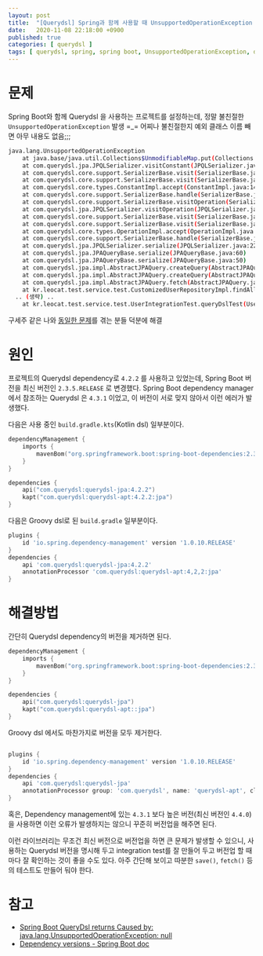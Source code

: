 ```yaml
---
layout: post
title:  "[Querydsl] Spring과 함께 사용할 때 UnsupportedOperationException 문제"
date:   2020-11-08 22:18:00 +0900
published: true
categories: [ querydsl ]
tags: [ querydsl, spring, spring boot, UnsupportedOperationException, dependency management, dependency, version, mismatch ]
---
```


# 문제

Spring Boot와 함께 Querydsl 을 사용하는 프로젝트를 설정하는데, 정말 불친절한 `UnsupportedOperationException` 발생 =_= 어찌나 불친절한지 예외 클래스 이름 빼면 아무 내용도 없음;;;

```bash
java.lang.UnsupportedOperationException
	at java.base/java.util.Collections$UnmodifiableMap.put(Collections.java:1457)
	at com.querydsl.jpa.JPQLSerializer.visitConstant(JPQLSerializer.java:327)
	at com.querydsl.core.support.SerializerBase.visit(SerializerBase.java:221)
	at com.querydsl.core.support.SerializerBase.visit(SerializerBase.java:36)
	at com.querydsl.core.types.ConstantImpl.accept(ConstantImpl.java:140)
	at com.querydsl.core.support.SerializerBase.handle(SerializerBase.java:122)
	at com.querydsl.core.support.SerializerBase.visitOperation(SerializerBase.java:301)
	at com.querydsl.jpa.JPQLSerializer.visitOperation(JPQLSerializer.java:426)
	at com.querydsl.core.support.SerializerBase.visit(SerializerBase.java:262)
	at com.querydsl.core.support.SerializerBase.visit(SerializerBase.java:36)
	at com.querydsl.core.types.OperationImpl.accept(OperationImpl.java:83)
	at com.querydsl.core.support.SerializerBase.handle(SerializerBase.java:122)
	at com.querydsl.jpa.JPQLSerializer.serialize(JPQLSerializer.java:220)
	at com.querydsl.jpa.JPAQueryBase.serialize(JPAQueryBase.java:60)
	at com.querydsl.jpa.JPAQueryBase.serialize(JPAQueryBase.java:50)
	at com.querydsl.jpa.impl.AbstractJPAQuery.createQuery(AbstractJPAQuery.java:98)
	at com.querydsl.jpa.impl.AbstractJPAQuery.createQuery(AbstractJPAQuery.java:94)
	at com.querydsl.jpa.impl.AbstractJPAQuery.fetch(AbstractJPAQuery.java:201)
	at kr.leocat.test.service.test.CustomizedUserRepositoryImpl.findAllOverTenYearsOld(CustomizedUserRepositoryImpl.kt:13)
  .. (생략) ..
	at kr.leocat.test.service.test.UserIntegrationTest.queryDslTest(UserIntegrationTest.groovy:33)
```

구세주 같은 나와 [동일한 문제]([https://stackoverflow.com/questions/62112312/spring-boot-querydsl-returns-caused-by-java-lang-unsupportedoperationexception](https://stackoverflow.com/questions/62112312/spring-boot-querydsl-returns-caused-by-java-lang-unsupportedoperationexception))를 겪는 분들 덕분에 해결


# 원인

프로젝트의 Querydsl dependency로 `4.2.2` 를 사용하고 있었는데, Spring Boot 버전을 최신 버전인 `2.3.5.RELEASE` 로 변경했다. Spring Boot dependency manager에서 참조하는 Querydsl 은 `4.3.1` 이었고, 이 버전이 서로 맞지 않아서 이런 에러가 발생했다.

다음은 사용 중인 `build.gradle.kts`(Kotlin dsl) 일부분이다.

```kotlin
dependencyManagement {
    imports {
        mavenBom("org.springframework.boot:spring-boot-dependencies:2.3.5")
    }
}

dependencies {
    api("com.querydsl:querydsl-jpa:4.2.2")
    kapt("com.querydsl:querydsl-apt:4.2.2:jpa")
}
```

다음은 Groovy dsl로 된 `build.gradle` 일부분이다.

```groovy
plugins {
    id 'io.spring.dependency-management' version '1.0.10.RELEASE'
}
dependencies {
    api 'com.querydsl:querydsl-jpa:4.2.2'
    annotationProcessor 'com.querydsl:querydsl-apt:4,2,2:jpa'
}
```


# 해결방법

간단히 Querydsl dependency의 버전을 제거하면 된다.

```kotlin
dependencyManagement {
    imports {
        mavenBom("org.springframework.boot:spring-boot-dependencies:2.3.5")
    }
}

dependencies {
    api("com.querydsl:querydsl-jpa")
    kapt("com.querydsl:querydsl-apt::jpa")
}
```

Groovy dsl 에서도 마찬가지로 버전을 모두 제거한다.

```groovy

plugins {
    id 'io.spring.dependency-management' version '1.0.10.RELEASE'
}
dependencies {
    api 'com.querydsl:querydsl-jpa'
    annotationProcessor group: 'com.querydsl', name: 'querydsl-apt', classifier: 'jpa'
}
```

혹은, Dependency management에 있는 `4.3.1` 보다 높은 버전(최신 버전인 `4.4.0`)을 사용하면 이런 오류가 발생하지는 않으니 꾸준히 버전업을 해주면 된다.

이런 라이브러리는 무조건 최신 버전으로 버전업을 하면 큰 문제가 발생할 수 있으니, 사용하는 Querydsl 버전을 명시해 두고 integration test를 잘 만들어 두고 버전업 할 때 마다 잘 확인하는 것이 좋을 수도 있다. 아주 간단해 보이고 따분한 `save()`, `fetch()` 등의 테스트도 만들어 둬야 한다.


# 참고

- [Spring Boot QueryDsl returns Caused by: java.lang.UnsupportedOperationException: null](https://stackoverflow.com/questions/62112312/spring-boot-querydsl-returns-caused-by-java-lang-unsupportedoperationexception)
- [Dependency versions - Spring Boot doc](https://docs.spring.io/spring-boot/docs/2.3.5.RELEASE/reference/html/appendix-dependency-versions.html)
